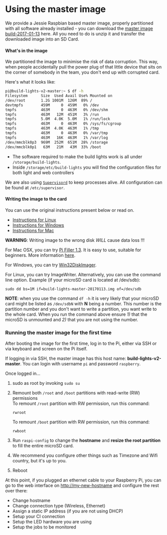 # Using the master image

We provide a Jessie Raspbian based master image, properly partitioned with all software already installed - you can download the [master image build-2017-01-13](https://s3-ap-southeast-2.amazonaws.com/dius-build-lights-assets/build-lights-master-20170113.zip) here. All you need to do is unzip it and transfer the downloaded image into an SD Card.

#### What's in the image

We partitioned the image to minimise the risk of data corruption. This way, when people accidentally pull the power plug of that little device that sits on the corner of somebody in the team, you don't end up with corrupted card.

Here's what it looks like:

```sh
pi@build-lights-v2-master:~ $ df -h
Filesystem      Size  Used Avail Use% Mounted on
/dev/root       1.2G 1001M  126M  89% /
devtmpfs        459M     0  459M   0% /dev
tmpfs           463M     0  463M   0% /dev/shm
tmpfs           463M   12M  451M   3% /run
tmpfs           5.0M  4.0K  5.0M   1% /run/lock
tmpfs           463M     0  463M   0% /sys/fs/cgroup
tmpfs           463M  4.0K  463M   1% /tmp
tmpfs           463M     0  463M   0% /var/tmp
tmpfs           463M   16K  463M   1% /var/log
/dev/mmcblk0p3  969M  252M  651M  28% /storage
/dev/mmcblk0p1   63M   21M   43M  33% /boot
```

* The software required to make the build lights work is all under `/storage/build-lights`.
* Inside `/storage/etc/build-lights` you will find the configuration files for both light and web controllers

We are also using [`Supervisord`](http://supervisord.org) to keep processes alive. All configuration can be found at `/etc/supervisor`.

#### Writing the image to the card

You can use the original instructions present below or read on.

* [Instructions for Linux](https://www.raspberrypi.org/documentation/installation/installing-images/linux.md)
* [Instructions for Windows](https://www.raspberrypi.org/documentation/installation/installing-images/windows.md)
* [Instructions for Mac](https://www.raspberrypi.org/documentation/installation/installing-images/mac.md)

**WARNING**: Writing image to the wrong disk _WILL_ cause data loss !!!

For Mac OSX, you can try [Pi Filler 1.3](http://ivanx.com/raspberrypi/files/PiFiller.zip). It is easy to use, suitable for beginners. More information [here](http://ivanx.com/raspberrypi/).

For Windows, you can try [Win32DiskImager](http://sourceforge.net/projects/win32diskimager).

For Linux, you can try ImageWriter. Alternatively, you can use the command line option. Example \(if your microSD card is located at /dev/sdb\):

```
sudo dd bs=1M if=build-lights-master-20170113.img of=/dev/sdb
```

**NOTE**: when you use the command `df -h` it is very likely that your microSD card might be listed as `/dev/sdbN` with **N** being a number. This number is the partition number and you don't want to write a partition, you want write to the whole card. When you run the command above ensure _1\)_ that the microSD is unmounted and _2\)_ that you are not using the number.

### Running the master image for the first time

After booting the image for the first time, log in to the Pi, either via SSH or via keyboard and screen on the Pi itself.

If logging in via SSH, the master image has this host name: **build-lights-v2-master**. You can login with username `pi` and password `raspberry`.

Once logged in...

1. sudo as root by invoking `sudo su`
2. Remount both `/root` and `/boot` partitions with read-write \(RW\) permissions  
   To remount `/root` partition with RW permission, run this command:

   ```
   rwroot
   ```

   To remount `/boot` partition with RW permission, run this command:

   ```
   rwboot
   ```

3. Run `raspi-config` to change the **hostname** and **resize the root partition** to fill the entire microSD card.

4. We recommend you configure other things such as Timezone and Wifi country, but it's up to you.

5. Reboot   

At this point, if you plugged an ethernet cable to your Raspberry Pi, you can go to the web interface on [http://my-new-hostname](http://my-new-hostname) and configure the rest over there:

* Change hostname
* Change connection type \(Wireless, Ethernet\)
* Assign a static IP address \(if you are not using DHCP\)
* Setup your CI connection
* Setup the LED hardware you are using
* Setup the jobs to be monitored
